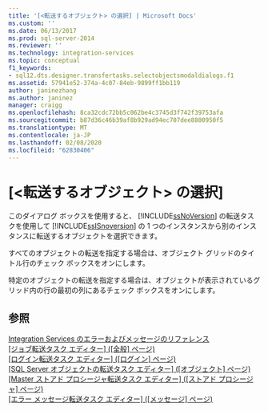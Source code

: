 ```yaml
---
title: '[<転送するオブジェクト> の選択] | Microsoft Docs'
ms.custom: ''
ms.date: 06/13/2017
ms.prod: sql-server-2014
ms.reviewer: ''
ms.technology: integration-services
ms.topic: conceptual
f1_keywords:
- sql12.dts.designer.transfertasks.selectobjectsmodaldialogs.f1
ms.assetid: 57941e52-374a-4c07-84eb-9899ff1bb119
author: janinezhang
ms.author: janinez
manager: craigg
ms.openlocfilehash: 8ca32cdc72bb5c062be4c3745d3f742f39753afa
ms.sourcegitcommit: b87d36c46b39af8b929ad94ec707dee8800950f5
ms.translationtype: MT
ms.contentlocale: ja-JP
ms.lasthandoff: 02/08/2020
ms.locfileid: "62830406"
---
```

# <a name="select-objects-to-transfer"></a>[<転送するオブジェクト> の選択]
  このダイアログ ボックスを使用すると、 [!INCLUDE[ssNoVersion](../../includes/ssnoversion-md.md)] の転送タスクを使用して [!INCLUDE[ssISnoversion](../../includes/ssisnoversion-md.md)] の 1 つのインスタンスから別のインスタンスに転送するオブジェクトを選択できます。  
  
 すべてのオブジェクトの転送を指定する場合は、オブジェクト グリッドのタイトル行のチェック ボックスをオンにします。  
  
 特定のオブジェクトの転送を指定する場合は、オブジェクトが表示されているグリッド内の行の最初の列にあるチェック ボックスをオンにします。  
  
## <a name="see-also"></a>参照  
 [Integration Services のエラーおよびメッセージのリファレンス](../integration-services-error-and-message-reference.md)   
 [[ジョブ転送タスク エディター] &#40;[全般] ページ&#41;](../general-page-of-integration-services-designers-options.md)   
 [[ログイン転送タスク エディター] &#40;[ログイン] ページ&#41;](../transfer-logins-task-editor-logins-page.md)   
 [[SQL Server オブジェクトの転送タスク エディター] &#40;[オブジェクト] ページ&#41;](../transfer-sql-server-objects-task-editor-objects-page.md)   
 [[Master ストアド プロシージャ転送タスク エディター] &#40;[ストアド プロシージャ] ページ&#41;](../transfer-master-stored-procedures-task-editor-stored-procedures-page.md)   
 [[エラー メッセージ転送タスク エディター] &#40;[メッセージ] ページ&#41;](../transfer-error-messages-task-editor-messages-page.md)  
  
  
